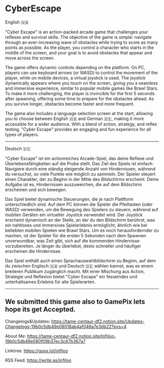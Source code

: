 # CyberEscape

English 🇬🇧

"Cyber Escape" is an action-packed arcade game that challenges your reflexes and survival skills. The objective of the game is simple: navigate through an ever-increasing wave of obstacles while trying to score as many points as possible. As the player, you control a character who starts in the middle of the screen, and your goal is to avoid obstacles that appear and move across the screen.

The game offers dynamic controls depending on the platform. On PC, players can use keyboard arrows (or WASD) to control the movement of the player, while on mobile devices, a virtual joystick is used. The joystick dynamically appears where you touch on the screen, giving you a seamless and immersive experience, similar to popular mobile games like Brawl Stars. To make it more challenging, the player is invincible for the first 5 seconds after spawning, offering some time to prepare for the obstacles ahead. As you survive longer, obstacles become faster and more frequent.

The game also includes a language selection screen at the start, allowing you to choose between English 🇬🇧 and German 🇩🇪, making it more accessible for a wider audience. With a blend of action, strategy, and reflex testing, "Cyber Escape" provides an engaging and fun experience for all types of players.


---

Deutsch 🇩🇪

"Cyber Escape" ist ein actionreiches Arcade-Spiel, das deine Reflexe und Überlebensfähigkeiten auf die Probe stellt. Das Ziel des Spiels ist einfach: Navigiere durch eine ständig steigende Anzahl von Hindernissen, während du versuchst, so viele Punkte wie möglich zu sammeln. Der Spieler steuert einen Charakter, der zu Beginn in der Mitte des Bildschirms erscheint. Deine Aufgabe ist es, Hindernissen auszuweichen, die auf dem Bildschirm erscheinen und sich bewegen.

Das Spiel bietet dynamische Steuerungen, die je nach Plattform unterschiedlich sind. Auf dem PC können die Spieler die Pfeiltasten (oder WASD) verwenden, um die Bewegung des Spielers zu steuern, während auf mobilen Geräten ein virtueller Joystick verwendet wird. Der Joystick erscheint dynamisch an der Stelle, an der du den Bildschirm berührst, was ein nahtloses und immersives Spielerlebnis ermöglicht, ähnlich wie bei beliebten mobilen Spielen wie Brawl Stars. Um es noch herausfordernder zu machen, ist der Spieler für die ersten 5 Sekunden nach dem Spawnen unverwundbar, was Zeit gibt, sich auf die kommenden Hindernisse vorzubereiten. Je länger du überlebst, desto schneller und häufiger erscheinen die Hindernisse.

Das Spiel enthält auch einen Sprachauswahlbildschirm zu Beginn, auf dem du zwischen Englisch 🇬🇧 und Deutsch 🇩🇪 wählen kannst, was es einem breiteren Publikum zugänglich macht. Mit einer Mischung aus Action, Strategie und Reflexion bietet "Cyber Escape" ein fesselndes und unterhaltsames Erlebnis für alle Spielerarten.

---
We submitted this game also to GamePix lets hope its get Accepted.
---

Changelogs&Updates: https://tame-centaur-df2.notion.site/Updates-Changelogs-19b0c5db49e08018ab4af046a7e3db22?pvs=4

About Me: https://tame-centaur-df2.notion.site/Infiloo-19b0c5db49e080f09b37ec3c47b367a7

Linktree: https://guns.lol/infiloo

RSS Feed: https://write.as/infiloo
